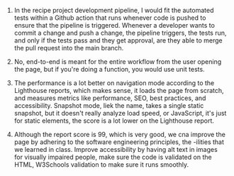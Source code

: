 1. In the recipe project development pipeline, I would fit the automated tests within a Github action that runs whenever code is pushed to ensure that the pipeline is triggered. Whenever a developer wants to commit a change and push a change, the pipeline triggers, the tests run, and only if the tests pass and they get approval, are they able to merge the pull request into the main branch. 

2. No, end-to-end is meant for the entire workflow from the user opening the page, but if you're doing a function, you would use unit tests.

3. The performance is a lot better on navigation mode according to the Lighthouse reports, which makes sense, it loads the page from scratch, and measures metrics like performance, SEO, best practices, and accessibility. Snapshot mode, liek the name, takes a single static snapshot, but it doesn't really analyze load speed, or JavaScript, it's just for static elements, the score is a lot lower on the Lighthouse report.

4. Although the report score is 99, which is very good, we cna improve the page by adhering to the software engineering principles, the -ilities that we learned in class. Improve accessibility by having alt text in images for visually impaired people, make sure the code is validated on the HTML, W3Schools validation to make sure it runs smoothly. 




